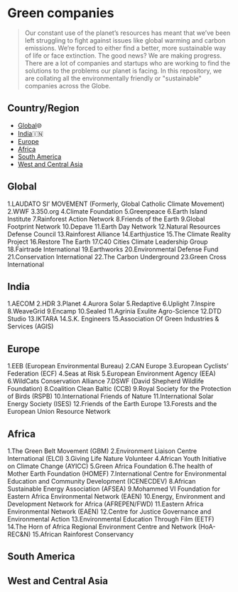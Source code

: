 # Green companies

> Our constant use of the planet’s resources has meant that we’ve been left struggling to fight against issues like global warming and carbon emissions. We’re forced to either find a better, more sustainable way of life or face extinction. The good news? We are making progress. There are a lot of companies and startups who are working to find the solutions to the problems our planet is facing. In this repository, we are collating all the environmentally friendly or "sustainable" companies across the Globe. 

## Country/Region

- [Global](#global):globe_with_meridians:
- [India](#india):india:
- [Europe](#europe)
- [Africa](#africa)
- [South America](#south-america)
- [West and Central Asia](#west-and-central-asia)

## Global
1.LAUDATO SI’ MOVEMENT (Formerly, Global Catholic Climate Movement)
2.WWF
3.350.org
4.Climate Foundation
5.Greenpeace
6.Earth Island Institute
7.Rainforest Action Network
8.Friends of the Earth
9.Global Footprint Network
10.Depave
11.Earth Day Network
12.Natural Resources Defense Council
13.Rainforest Alliance
14.Earthjustice
15.The Climate Reality Project
16.Restore The Earth
17.C40 Cities Climate Leadership Group
18.Fairtrade International
19.Earthworks
20.Environmental Defense Fund
21.Conservation International
22.The Carbon Underground
23.Green Cross International

## India
1.AECOM
2.HDR
3.Planet
4.Aurora Solar
5.Redaptive
6.Uplight
7.Inspire
8.WeaveGrid
9.Encamp
10.Sealed
11.Agrinia Exulite Agro-Science
12.DTD Studio
13.IKTARA
14.S.K. Engineers
15.Association Of Green Industries & Services (AGIS)


## Europe
1.EEB (European Environmental Bureau)
2.CAN Europe
3.European Cyclists’ Federation (ECF)
4.Seas at Risk
5.European Environment Agency (EEA)
6.WildCats Conservation Alliance
7.DSWF (David Shepherd Wildlife Foundation)
8.Coalition Clean Baltic (CCB)
9.Royal Society for the Protection of Birds (RSPB)
10.International Friends of Nature
11.International Solar Energy Society (ISES)
12.Friends of the Earth Europe
13.Forests and the European Union Resource Network


## Africa
1.The Green Belt Movement (GBM)
2.Environment Liaison Centre International (ELCI)
3.Giving Life Nature Volunteer
4.African Youth Initiative on Climate Change (AYICC)
5.Green Africa Foundation
6.The health of Mother Earth Foundation (HOMEF)
7.International Centre for Environmental Education and Community Development (ICENECDEV)
8.African Sustainable Energy Association (AFSEA)
9.Mohammed VI Foundation for Eastern Africa Environmental Network (EAEN)
10.Energy, Environment and Development Network for Africa (AFREPEN/FWD)
11.Eastern Africa Environmental Network (EAEN)
12.Centre for Justice Governance and Environmental Action
13.Environmental Education Through Film (EETF)
14.The Horn of Africa Regional Environment Centre and Network (HoA-REC&N)
15.African Rainforest Conservancy




## South America


## West and Central Asia

